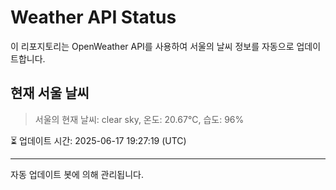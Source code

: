 
# Weather API Status

이 리포지토리는 OpenWeather API를 사용하여 서울의 날씨 정보를 자동으로 업데이트합니다.

## 현재 서울 날씨
> 서울의 현재 날씨: clear sky, 온도: 20.67°C, 습도: 96%

⏳ 업데이트 시간: 2025-06-17 19:27:19 (UTC)

---
자동 업데이트 봇에 의해 관리됩니다.

